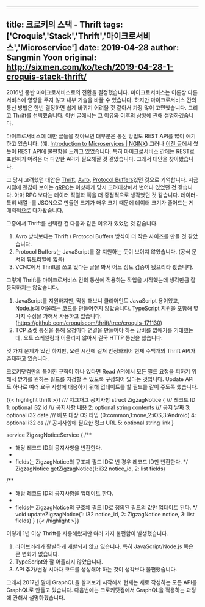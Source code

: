  ---
title: 크로키의 스택 - Thrift
tags: ['Croquis','Stack','Thrift','마이크로서비스','Microservice']
date: 2019-04-28
author: Sangmin Yoon
original: http://sixmen.com/ko/tech/2019-04-28-1-croquis-stack-thrift/
---

2016년 중반 마이크로서비스로의 전환을 결정했습니다.
마이크로서비스는 이론상 다른 서비스에 영향을 주지 않고 내부 기술을 바꿀 수 있습니다.
하지만 마이크로서비스 간의 통신 방법은 한번 결정하면 쉽게 바뀌기 어려울 것 같아서 가장 많이 고민했습니다.
그리고 Thrift를 선택했습니다.
이번 글에서는 그 이유와 이후의 상황에 관해 설명하겠습니다.

<!--more-->

마이크로서비스에 대한 글들을 찾아보면 대부분은 통신 방법도 REST API를 많이 얘기하고 있습니다.
(예. [Introduction to Microservices | NGINX](https://www.nginx.com/blog/introduction-to-microservices/))
그러나 <a href='{{< relref "/2018-05-30-1-croquis-stack-rest-api.ko.md" >}}'>이전 글</a>에서
썼듯이 REST API에 불편함을 느끼고 있었습니다. 특히 마이크로서비스 간에는 REST로 표현하기 어려운 더 다양한 API가 필요해질 것 같았습니다.
그래서 대안을 찾아봤습니다.

그 당시 고려했던 대안은 [Thrift](https://thrift.apache.org/), [Avro](https://avro.apache.org/), [Protocol Buffers](https://developers.google.com/protocol-buffers/)였던 것으로 기억합니다.
지금 시점에 괜찮아 보이는 [gRPC](https://grpc.io/)는 이상하게 당시 고려대상에서 벗어나 있었던 것 같습니다.
아마 RPC 보다는 데이터 직렬화 쪽을 더 중점적으로 생각했던 것 같습니다.
데이터- 특히 배열 -를 JSON으로 만들면 크기가 매우 크기 때문에 데이터 크기가 줄어드는 게 매력적으로 다가왔습니다.

그중에서 Thrift를 선택한 건 다음과 같은 이유가 있었던 것 같습니다.

1. Avro 방식보다는 Thrift / Protocol Buffers 방식이 더 작은 사이즈를 만들 것 같았습니다.
2. Protocol Buffers는 JavaScript를 잘 지원하는 듯이 보이지 않았습니다. (공식 문서의 튜토리얼에 없음)
3. VCNC에서 Thrift를 쓰고 있다는 글을 봐서 어느 정도 검증이 됐으리라 봤습니다.

그렇게 Thrift를 마이크로서비스 간의 통신에 적용하는 작업을 시작했는데 생각만큼 잘 동작하지는 않았습니다.

1. JavaScript를 지원하지만, 막상 해보니 클리어언트 JavaScript 용이었고, Node.js에 어울리는 코드를 만들어주지 않았습니다. TypeScript 지원을 포함해 몇 가지 수정을 가해서 사용하고 있습니다. (https://github.com/croquiscom/thrift/tree/croquis-171130)
2. TCP 소켓 통신을 통해 요청마다 연결을 만들어야 하는 낭비를 없애기를 기대했는데, 오토 스케일링과 어울리지 않아서 결국 HTTP 통신을 했습니다.

몇 가지 문제가 있긴 하지만, 오랜 시간에 걸쳐 안정화되어 현재 수백개의 Thrift API가 존재하고 있습니다.

크로키닷컴만의 특이한 규칙이 하나 있다면 Read API에서 모든 필드 요청을 피하기 위해서 받기를 원하는 필드를 지정할 수 있도록 구성되어 있다는 것입니다.
Update API도 하나로 여러 요구 사항에 대응하기 위해 업데이트를 할 필드를 같이 주도록 했습니다.

{{< highlight thrift >}}
/// 지그재그 공지사항
struct ZigzagNotice {
  /// 레코드 ID
  1: optional i32 id
  /// 공지사항 내용
  2: optional string contents
  /// 공지 날짜
  3: optional i32 date
  /// 배포 대상 OS 타입 (0:common,1:none,2:iOS,3:Android)
  4: optional i32 os
  /// 공지사항에 필요한 링크 URL
  5: optional string link
}

service ZigzagNoticeService {
  /**
   * 해당 레코드 ID의 공지사항을 반환한다.
   *
   * fields는 ZigzagNotice의 구조체 필드 ID로 빈 경우 레코드 ID만 반환한다.
   */
  ZigzagNotice getZigzagNotice(1: i32 notice_id, 2: list<i32> fields)

  /**
   * 해당 레코드 ID의 공지사항을 업데이트 한다.
   *
   * fields는 ZigzagNotice의 구조체 필드 ID로 정의된 필드의 값만 업데이트 된다.
   */
  void updateZigzagNotice(1: i32 notice_id, 2: ZigzagNotice notice, 3: list<i32> fields)
}
{{< /highlight >}}

이렇게 1년 이상 Thrift를 사용해왔지만 여러 가지 불편함이 발생했습니다.

1. 라이브러리가 활발하게 개발되지 않고 있습니다. 특히 JavaScript/Node.js 쪽은 큰 변화가 없습니다.
2. TypeScript와 잘 어울리지 않았습니다.
3. API 추가/변경 시마다 코드를 생성해야 하는 것이 생각보다 불편했습니다.

그래서 2017년 말에 GraphQL을 살펴보기 시작해서 현재는 새로 작성하는 모든 API를 GraphQL로 만들고 있습니다.
다음번에는 크로키닷컴에서 GraphQL을 적용하는 과정에 관해서 설명하겠습니다.
